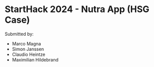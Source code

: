 # StartHack 2024 - Nutra App (HSG Case)

Submitted by:
- Marco Magna
- Simon Janssen
- Claudio Heintze
- Maximilian Hildebrand